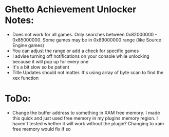 # Ghetto Achievement Unlocker Notes:

- Does not work for all games. Only searches between 0x82000000 - 0x85000000. Some games may be in 0x89000000 range (like Source Engine games)
- You can adjust the range or add a check for specific games
- I advise turning off notifications on your console while unlocking because it will pop up for every one
- It's a bit slow so be patient
- Title Updates should not matter. It's using array of byte scan to find the xex function

# ToDo:
- Change the buffer address to something in XAM free memory. I made this quick and just used free memory in my plugins memory region. I haven't tested whether it will work without the plugin? Changing to xam free memory would fix if so
